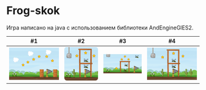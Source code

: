 # 	Frog-skok

Игра написано на java с использованием библиотеки AndEngineGlES2.

| #1 | #2  | #3   |  #4 |
| ------- | --- | --- | --- |
| ![alt text](https://github.com/deen8122/com.deen812.frog/blob/main/__images/s1.png?raw=true) | ![alt text](https://github.com/deen8122/com.deen812.frog/blob/main/__images/512512.png?raw=true) | ![alt text](https://github.com/deen8122/com.deen812.frog/blob/main/__images/s2.png?raw=true) | ![alt text](https://github.com/deen8122/com.deen812.frog/blob/main/__images/s4.png?raw=true) |






  

